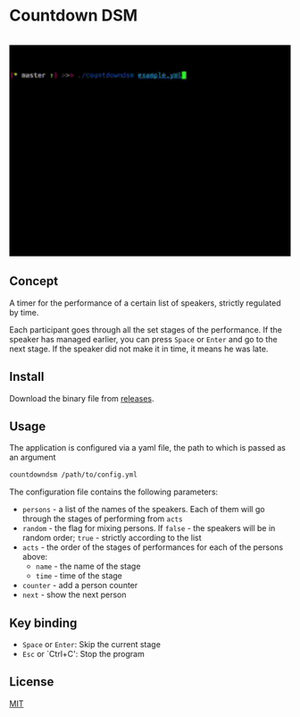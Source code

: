# Countdown DSM

<p align="center">
  <br>
  <img src="demo.gif" width="600" alt="CountdownDSM Demo">
  <br>
</p>

## Concept

A timer for the performance of a certain list of speakers, strictly regulated by time.

Each participant goes through all the set stages of the performance. If the speaker has managed earlier, you can press
`Space` or `Enter` and go to the next stage. If the speaker did not make it in time, it means he was late.

## Install

Download the binary file from [releases](https://github.com/Piknik1990/countdowndsm/releases).

## Usage

The application is configured via a yaml file, the path to which is passed as an argument

```sh
countdowndsm /path/to/config.yml
```

The configuration file contains the following parameters:

* `persons` - a list of the names of the speakers. Each of them will go through the stages of performing from `acts`
* `random` - the flag for mixing persons. If `false` - the speakers will be in random order; `true` - strictly according to the list
* `acts` - the order of the stages of performances for each of the persons above:
  * `name` - the name of the stage
  * `time` - time of the stage
* `counter` - add a person counter
* `next` - show the next person

## Key binding

* `Space` or `Enter`: Skip the current stage
* `Esc` or `Ctrl+C': Stop the program

## License

[MIT](LICENSE)
